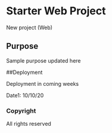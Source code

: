 # Starter Web Project 

New project (Web)
## Purpose

Sample purpose updated here

##Deployment

Deployment in coming weeks

Date1: 10/10/20

### Copyright

All rights reserved